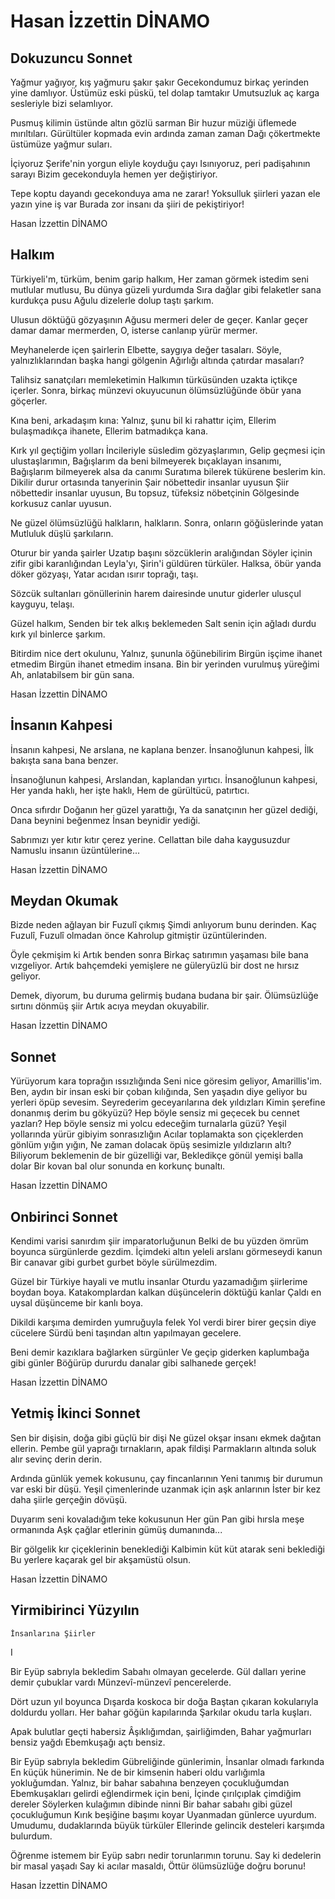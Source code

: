 # Hasan İzzettin DİNAMO

## Dokuzuncu Sonnet

Yağmur yağıyor, kış yağmuru şakır şakır
Gecekondumuz birkaç yerinden yine damlıyor.
Üstümüz eski püskü, tel dolap tamtakır
Umutsuzluk aç karga sesleriyle bizi selamlıyor.

Pusmuş kilimin üstünde altın gözlü sarman
Bir huzur müziği üflemede mırıltıları.
Gürültüler kopmada evin ardında zaman zaman
Dağı çökertmekte üstümüze yağmur suları.

İçiyoruz Şerife'nin yorgun eliyle koyduğu çayı
Isınıyoruz, peri padişahının sarayı
Bizim gecekonduyla hemen yer değiştiriyor.

Tepe koptu dayandı gecekonduya ama ne zarar!
Yoksulluk şiirleri yazan ele yazın yine iş var
Burada zor insanı da şiiri de pekiştiriyor!

Hasan İzzettin DİNAMO

## Halkım

Türkiyeli'm, türküm, benim garip halkım,
Her zaman görmek istedim seni
			mutlular mutlusu,
Bu dünya güzeli yurdumda
Sıra dağlar gibi felaketler
		sana kurdukça pusu
Ağulu dizelerle dolup taştı şarkım.

Ulusun döktüğü gözyaşının
Ağusu mermeri deler de geçer.
Kanlar geçer damar damar mermerden,
O, isterse canlanıp yürür mermer.

Meyhanelerde içen şairlerin
Elbette, saygıya değer tasaları.
Söyle, yalnızlıklarından başka hangi gölgenin
Ağırlığı altında çatırdar masaları?

Talihsiz sanatçıları memleketimin
Halkımın türküsünden uzakta
			içtikçe içerler.
Sonra, birkaç münzevi okuyucunun
ölümsüzlüğünde
	öbür yana göçerler.

Kına beni, arkadaşım kına:
Yalnız, şunu bil ki rahattır içim,
Ellerim bulaşmadıkça ihanete,
Ellerim batmadıkça kana.

Kırk yıl geçtiğim yolları
İncileriyle süsledim gözyaşlarımın,
Gelip geçmesi için ulustaşlarımın,
Bağışlarım da beni bilmeyerek
			bıçaklayan insanımı,
Bağışlarım bilmeyerek alsa da canımı
Suratıma bilerek tükürene beslerim kin.
Dikilir durur ortasında tanyerinin
Şair nöbettedir insanlar uyusun
Şiir nöbettedir insanlar uyusun,
Bu topsuz, tüfeksiz nöbetçinin
Gölgesinde korkusuz canlar uyusun.

Ne güzel ölümsüzlüğü
		halkların,
			halkların.
Sonra, onların göğüslerinde yatan
Mutluluk düşlü şarkıların.

Oturur bir yanda şairler
Uzatıp başını sözcüklerin aralığından
Söyler içinin zifir gibi karanlığından
Leyla'yı, Şirin'i güldüren türküler.
Halksa, öbür yanda döker gözyaşı,
Yatar acıdan ısırır
	toprağı, taşı.

Sözcük sultanları
	gönüllerinin harem dairesinde
			unutur giderler
		ulusçul kayguyu, telaşı.		

Güzel halkım,
Senden bir tek alkış beklemeden
Salt senin için ağladı durdu kırk yıl
			binlerce şarkım.

Bitirdim nice dert okulunu,
Yalnız, şununla öğünebilirim
Birgün işçime ihanet etmedim
Birgün ihanet etmedim insana.
Bin bir yerinden vurulmuş yüreğimi
Ah, anlatabilsem bir gün sana.

Hasan İzzettin DİNAMO

##  İnsanın Kahpesi

İnsanın kahpesi,
Ne arslana, ne kaplana benzer.
İnsanoğlunun kahpesi,
İlk bakışta sana bana benzer.

İnsanoğlunun kahpesi,
Arslandan, kaplandan yırtıcı.
İnsanoğlunun kahpesi,
Her yanda haklı, her işte haklı,
Hem de gürültücü, patırtıcı.

Onca sıfırdır
Doğanın her güzel yarattığı,
Ya da sanatçının her güzel dediği,
Dana beynini beğenmez
İnsan beynidir yediği.

Sabrımızı yer kıtır kıtır
		çerez yerine.
Cellattan bile daha kaygusuzdur
Namuslu insanın üzüntülerine...

Hasan İzzettin DİNAMO

## Meydan Okumak

Bizde neden ağlayan bir Fuzulî çıkmış
Şimdi anlıyorum bunu derinden.
Kaç Fuzulî, Fuzulî olmadan önce
Kahrolup gitmiştir üzüntülerinden.

Öyle çekmişim ki
Artık benden sonra
Birkaç satırımın yaşaması bile
		bana vızgeliyor.
Artık bahçemdeki yemişlere
		ne güleryüzlü bir dost
		ne hırsız geliyor.

Demek, diyorum, bu duruma gelirmiş
		budana budana bir şair.
Ölümsüzlüğe sırtını dönmüş şiir
Artık acıya meydan okuyabilir.

Hasan İzzettin DİNAMO

## Sonnet

Yürüyorum kara toprağın ıssızlığında
Seni nice göresim geliyor, Amarillis'im.
Ben, aydın bir insan eski bir çoban kılığında,
Sen yaşadın diye geliyor bu yerleri öpüp sevesim.
Seyrederim geceyarılarına dek yıldızları
Kimin şerefine donanmış derim bu gökyüzü?
Hep böyle sensiz mi geçecek bu cennet yazları?
Hep böyle sensiz mi yolcu edeceğim turnalarla güzü?
Yeşil yollarında yürür gibiyim sonrasızlığın
Acılar toplamakta son çiçeklerden gönlüm yığın yığın,
Ne zaman dolacak öpüş sesimizle yıldızların altı?
Biliyorum beklemenin de bir güzelliği var,
Bekledikçe gönül yemişi balla dolar
Bir kovan bal olur sonunda en korkunç bunaltı.

Hasan İzzettin DİNAMO

## Onbirinci Sonnet

Kendimi varisi sanırdım şiir imparatorluğunun
Belki de bu yüzden ömrüm boyunca sürgünlerde gezdim.
İçimdeki altın yeleli arslanı görmeseydi kanun
Bir canavar gibi gurbet gurbet böyle sürülmezdim.

Güzel bir Türkiye hayali ve mutlu insanlar
Oturdu yazamadığım şiirlerime boydan boya.
Katakomplardan kalkan düşüncelerin döktüğü kanlar
Çaldı en uysal düşünceme bir kanlı boya.

Dikildi karşıma demirden yumruğuyla felek
Yol verdi birer birer geçsin diye cücelere
Sürdü beni taşından altın yapılmayan gecelere.

Beni demir kazıklara bağlarken sürgünler
Ve geçip giderken kaplumbağa gibi günler
Böğürüp dururdu danalar gibi salhanede gerçek!

Hasan İzzettin DİNAMO

## Yetmiş İkinci Sonnet

Sen bir dişisin, doğa gibi güçlü bir dişi
Ne güzel okşar insanı ekmek dağıtan ellerin.
Pembe gül yaprağı tırnakların, apak fildişi
Parmakların altında soluk alır sevinç derin derin.

Ardında günlük yemek kokusunu, çay fincanlarının
Yeni tanımış bir durumun var eski bir düşü.
Yeşil çimenlerinde uzanmak için aşk anlarının
İster bir kez daha şiirle gerçeğin dövüşü.

Duyarım seni kovaladığım teke kokusunun
Her gün Pan gibi hırsla meşe ormanında
Aşk çağlar etlerinin gümüş dumanında...

Bir gölgelik kır çiçeklerinin beneklediği
Kalbimin küt küt atarak seni beklediği
Bu yerlere kaçarak gel bir akşamüstü olsun.

Hasan İzzettin DİNAMO

##  Yirmibirinci Yüzyılın
    İnsanlarına Şiirler

I

Bir Eyüp sabrıyla bekledim
Sabahı olmayan gecelerde.
Gül dalları yerine demir çubuklar vardı
Münzevî-münzevî pencerelerde.

Dört uzun yıl boyunca
Dışarda koskoca bir doğa
Baştan çıkaran kokularıyla
		doldurdu yolları.
Her bahar göğün kapılarında
Şarkılar okudu tarla kuşları.

Apak bulutlar geçti habersiz
Âşıklığımdan, şairliğimden,
Bahar yağmurları bensiz yağdı
Ebemkuşağı açtı bensiz.

Bir Eyüp sabrıyla bekledim
Gübreliğinde günlerimin,
İnsanlar olmadı farkında
En küçük hünerimin.
Ne de bir kimsenin haberi oldu
	 	varlığımla yokluğumdan.
Yalnız, bir bahar sabahına benzeyen çocukluğumdan
Ebemkuşakları gelirdi
		eğlendirmek için beni,
İçinde çırılçıplak çimdiğim dereler
Söylerken kulağımın dibinde ninni
Bir bahar sabahı gibi güzel çocukluğumun
Kırık beşiğine başımı koyar
Uyanmadan günlerce uyurdum.
Umudumu, dudaklarında büyük türküler
Ellerinde gelincik desteleri
		karşımda bulurdum.

Öğrenme
	istemem
		bir Eyüp sabrı nedir
torunlarımın torunu.
Say ki dedelerin bir masal yaşadı
Say ki acılar masaldı,
Öttür ölümsüzlüğe doğru borunu!

Hasan İzzettin DİNAMO